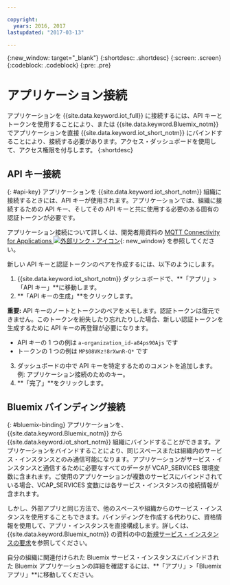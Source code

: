 ```yaml
---

copyright:
  years: 2016, 2017
lastupdated: "2017-03-13"

---
```


{:new_window: target="\_blank"}
{:shortdesc: .shortdesc}
{:screen: .screen}
{:codeblock: .codeblock}
{:pre: .pre}

# アプリケーション接続

アプリケーションを {{site.data.keyword.iot_full}} に接続するには、API キーとトークンを使用することにより、または {{site.data.keyword.Bluemix_notm}} でアプリケーションを直接 {{site.data.keyword.iot_short_notm}} にバインドすることにより、接続する必要があります。アクセス・ダッシュボードを使用して、アクセス権限を付与します。
{:shortdesc}

## API キー接続
{: #api-key}
アプリケーションを {{site.data.keyword.iot_short_notm}} 組織に接続するときには、API キーが使用されます。アプリケーションでは、組織に接続するための API キー、そしてその API キーと共に使用する必要のある固有の認証トークンが必要です。  

アプリケーション接続について詳しくは、開発者用資料の [MQTT Connectivity for Applications ![外部リンク・アイコン](../../icons/launch-glyph.svg "外部リンク・アイコン")](https://docs.internetofthings.ibmcloud.com/applications/mqtt.html){: new_window} を参照してください。

新しい API キーと認証トークンのペアを作成するには、以下のようにします。  
1.	{{site.data.keyword.iot_short_notm}} ダッシュボードで、**「アプリ」>「API キー」**に移動します。  
2.	**「API キーの生成」**をクリックします。
  
**重要:** API キーのノートとトークンのペアをメモします。認証トークンは復元できません。このトークンを紛失したり忘れたりした場合、新しい認証トークンを生成するために API キーの再登録が必要になります。
 - API キーの 1 つの例は `a-organization_id-a84ps90Ajs` です  
 - トークンの 1 つの例は `MP$08VKz!8rXwnR-Q*` です  
3.	ダッシュボードの中で API キーを特定するためのコメントを追加します。例: アプリケーション接続のためのキー。
4.	**「完了」**をクリックします。



## Bluemix バインディング接続
{: #bluemix-binding}
アプリケーションを、{{site.data.keyword.Bluemix_notm}} から {{site.data.keyword.iot_short_notm}} 組織にバインドすることができます。アプリケーションをバインドすることにより、同じスペースまたは組織内のサービス・インスタンスとのみ通信可能になります。アプリケーションがサービス・インスタンスと通信するために必要なすべてのデータが VCAP_SERVICES 環境変数に含まれます。ご使用のアプリケーションが複数のサービスにバインドされている場合、VCAP_SERVICES 変数には各サービス・インスタンスの接続情報が含まれます。  

しかし、外部アプリと同じ方法で、他のスペースや組織からのサービス・インスタンスを使用することもできます。バインディングを作成する代わりに、資格情報を使用して、アプリ・インスタンスを直接構成します。詳しくは、{{site.data.keyword.Bluemix_notm}} の資料の中の[新規サービス・インスタンスの要求](https://console.{DomainName}/docs/services/reqnsi.html#req_instance)を参照してください。

自分の組織に関連付けられた Bluemix サービス・インスタンスにバインドされた Bluemix アプリケーションの詳細を確認するには、**「アプリ」>「Bluemix アプリ」**に移動してください。  
